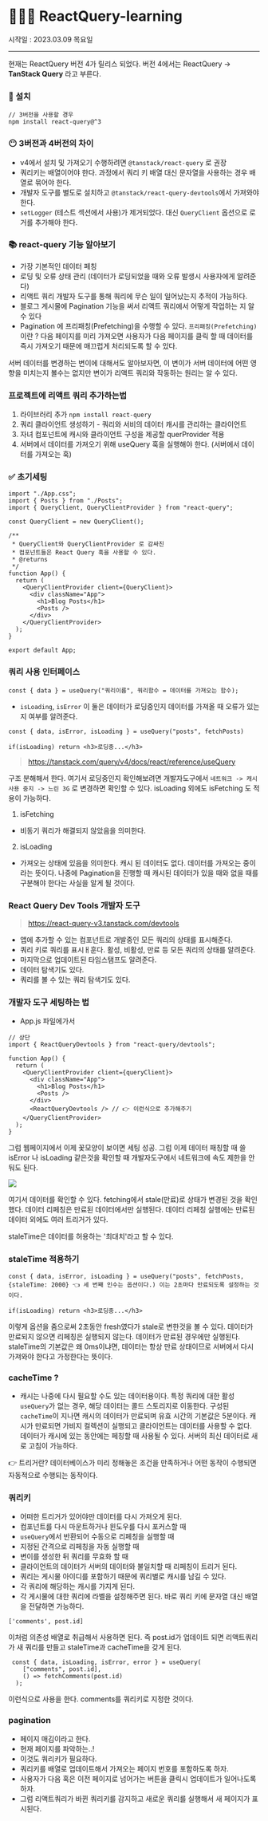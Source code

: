 # 👩🏻‍💻 ReactQuery-learning

시작일 : 2023.03.09 목요일

---

현재는 ReactQuery 버전 4가 릴리스 되었다. 버전 4에서는 ReactQuery -> **TanStack Query** 라고 부른다.

### 📍 설치

```
// 3버전을 사용할 경우
npm install react-query@^3
```

### 😶 3버전과 4버전의 차이

- v4에서 설치 및 가져오기 수행하려면 `@tanstack/react-query` 로 권장
- 쿼리키는 배열이어야 한다. 과정에서 쿼리 키 배열 대신 문자열을 사용하는 경우 배열로 묶어야 한다.
- 개발자 도구를 별도로 설치하고 `@tanstack/react-query-devtools`에서 가져와야 한다.
- `setLogger` (테스트 섹션에서 사용)가 제거되었다. 대신 `QueryClient` 옵션으로 로거를 추가해야 한다.

### 📚 react-query 기능 알아보기

- 가장 기본적인 데이터 페칭
- 로딩 및 오류 상태 관리 (데이터가 로딩되었을 때와 오류 발생시 사용자에게 알려준다)
- 리액트 쿼리 개발자 도구를 통해 쿼리에 무슨 일이 일어났는지 추적이 가능하다.
- 블로그 게시물에 Pagination 기능을 써서 리액트 쿼리에서 어떻게 작업하는 지 알 수 있다
- Pagination 에 프리패칭(Prefetching)을 수행할 수 있다. `프리패칭(Prefetching)`이란 ? 다음 페이지를 미리 가져오면 사용자가 다음 페이지를 클릭 할 때 데이터를 즉시 가져오기 때문에 매끄럽게 처리되도록 할 수 있다.

서버 데이터를 변경하는 변이에 대해서도 알아보자면, 이 변이가 서버 데이터에 어떤 영향을 미치는지 볼수는 없지만 변이가 리액트 쿼리와 작동하는 원리는 알 수 있다.

### 프로젝트에 리액트 쿼리 추가하는법

1. 라이브러리 추가 `npm install react-query`
2. 쿼리 클라이언트 생성하기 - 쿼리와 서비의 데이터 캐시를 관리하는 클라이언트
3. 자녀 컴포넌트에 캐시와 클라이언트 구성을 제공할 querProvider 적용
4. 서버에서 데이터를 가져오기 위해 useQuery 훅을 실행해야 한다. (서버에서 데이터를 가져오는 훅)

### ✅ 초기세팅

```
import "./App.css";
import { Posts } from "./Posts";
import { QueryClient, QueryClientProvider } from "react-query";

const QueryClient = new QueryClient();

/**
 * QueryClient와 QueryClientProvider 로 감싸진
 * 컴포넌트들은 React Query 훅을 사용할 수 있다.
 * @returns
 */
function App() {
  return (
    <QueryClientProvider client={QueryClient}>
      <div className="App">
        <h1>Blog Posts</h1>
        <Posts />
      </div>
    </QueryClientProvider>
  );
}

export default App;
```

### 쿼리 사용 인터페이스

```
const { data } = useQuery("쿼리이름", 쿼리함수 = 데이터를 가져오는 함수);
```

- `isLoading`, `isError` 이 둘은 데이터가 로딩중인지 데이터를 가져올 때 오류가 있는지 여부를 알려준다.

```
const { data, isError, isLoading } = useQuery("posts", fetchPosts)

if(isLoading) return <h3>로딩중...</h3>
```

> https://tanstack.com/query/v4/docs/react/reference/useQuery

구조 분해해서 한다. 여기서 로딩중인지 확인해보려면 개발자도구에서 `네트워크 -> 캐시 사용 중지 -> 느린 3G` 로 변경하면 확인할 수 있다.
isLoading 외에도 isFetching 도 적용이 가능하다.

1. isFetching

- 비동기 쿼리가 해결되지 않았음을 의미한다.

2. isLoading

- 가져오는 상태에 있음을 의미한다. 캐시 된 데이터도 없다. 데이터를 가져오는 중이라는 뜻이다.
  나중에 Pagination을 진행할 때 캐시된 데이터가 있을 때와 없을 때를 구분해야 한다는 사실을 알게 될 것이다.

### React Query Dev Tools 개발자 도구

> https://react-query-v3.tanstack.com/devtools

- 앱에 추가할 수 있는 컴포넌트로 개발중인 모든 쿼리의 상태를 표시해준다.
- 쿼리 키로 쿼리를 표시ㅐ훈다. 활성, 비활성, 만료 등 모든 쿼리의 상태를 알려준다.
- 마지막으로 업데이트된 타임스탬프도 알려준다.
- 데이터 탐색기도 있다.
- 쿼리를 볼 수 있는 쿼리 탐색기도 있다.

### 개발자 도구 세팅하는 법

- App.js 파일에가서

```
// 상단
import { ReactQueryDevtools } from "react-query/devtools";

function App() {
  return (
    <QueryClientProvider client={queryClient}>
      <div className="App">
        <h1>Blog Posts</h1>
        <Posts />
      </div>
      <ReactQueryDevtools /> // 👉 이런식으로 추가해주기
    </QueryClientProvider>
  );
}

```

그럼 웹페이지에서 이제 꽃모양이 보이면 세팅 성공.
그럼 이제 데이터 패칭할 때 쓸 isError 나 isLoading 같은것을 확인할 때
개발자도구에서 네트워크에 속도 제한을 안둬도 된다.

![](https://velog.velcdn.com/images/leemember/post/ff06aea5-3740-4487-8c57-6515ee06a979/image.png)

여기서 데이터를 확인할 수 있다. fetching에서 stale(만료)로 상태가 변경된 것을 확인 했다.
데이터 리페칭은 만료된 데이터에서만 실행된다. 데이터 리페칭 실행에는 만료된 데이터 외에도 여러 트리거가 있다.

staleTime은 데이터를 허용하는 '최대치'라고 할 수 있다.

### staleTime 적용하기

```
const { data, isError, isLoading } = useQuery("posts", fetchPosts, {staleTime: 2000} 👈 세 번째 인수는 옵션이다.) 이는 2초마다 만료되도록 설정하는 것이다.

if(isLoading) return <h3>로딩중...</h3>
```

이렇게 옵션을 줌으로써 2초동안 fresh였다가 stale로 변한것을 볼 수 있다.
데이터가 만료되지 않으면 리페칭은 실행되지 않는다. 데이터가 만료된 경우에만 실행된다. staleTime의 기본값은 왜 0ms이냐면, 데이터는 항상 만료 상태이므로 서버에서 다시 가져와야 한다고 가정한다는 뜻이다.

### cacheTime ?

- 캐시는 나중에 다시 필요할 수도 있는 데이터용이다.
  특정 쿼리에 대한 활성 `useQuery`가 없는 경우, 해당 데이터는 콜드 스토리지로 이동한다. 구성된 `cacheTime`이 지나면 캐시의 데이터가 만료되며 유효 시간의 기본값은 5분이다.
  캐시가 만료되면 가비지 컬렉션이 실행되고 클라이언트는 데이터를 사용할 수 없다.
  데이터가 캐시에 있는 동안에는 페칭할 때 사용될 수 있다. 서버의 최신 데이터로 새로 고침이 가능하다.

👉 트리거란? 데이터베이스가 미리 정해놓은 조건을 만족하거나 어떤 동작이 수행되면 자동적으로 수행되는 동작이다.

### 쿼리키

- 어떠한 트리거가 있어야만 데이터를 다시 가져오게 된다.
- 컴포넌트를 다시 마운트하거나 윈도우를 다시 포커스할 때
- `useQuery`에서 반환되어 수동으로 리페칭을 실행할 때
- 지정된 간격으로 리페칭을 자동 실행할 때
- 변이를 생성한 뒤 쿼리를 무효화 할 때
- 클라이언트의 데이터가 서버의 데이터와 불일치할 때 리페칭이 트리거 된다.
- 쿼리는 게시물 아이디를 포함하기 때문에 쿼리별로 캐시를 남길 수 있다.
- 각 쿼리에 해당하는 캐시를 가지게 된다.
- 각 게시물에 대한 쿼리에 라벨을 설정해주면 된다. 바로 쿼리 키에 문자열 대신 배열을 전달하면 가능하다.

```
['comments', post.id]
```

이처럼 의존성 배열로 취급해서 사용하면 된다.
즉 post.id가 업데이트 되면 리액트쿼리가 새 쿼리를 만들고
staleTime과 cacheTime을 갖게 된다.

```
 const { data, isLoading, isError, error } = useQuery(
    ["comments", post.id],
    () => fetchComments(post.id)
  );
```

이런식으로 사용을 한다. comments를 쿼리키로 지정한 것이다.

### pagination

- 페이지 매김이라고 한다.
- 현재 페이지를 파악하는..!
- 이것도 쿼리키가 필요하다.
- 쿼리키를 배열로 업데이트해서 가져오는 페이지 번호를 포함하도록 하자.
- 사용자가 다음 혹은 이전 페이지로 넘어가는 버튼을 클릭시 업데이트가 일어나도록 하자.
- 그럼 리액트쿼리가 바뀐 쿼리키를 감지하고 새로운 쿼리를 실행해서 새 페이지가 표시된다.
